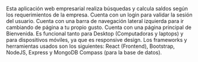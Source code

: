 Esta aplicación web empresarial realiza búsquedas y calcula saldos según los requerimientos de la empresa. Cuenta con un login para validar la sesión del usuario. Cuenta con una barra de navegación lateral izquierda para ir cambiando de página a tu propio gusto. Cuenta con una página principal de Bienvenida. Es funcional tanto para Desktop (Computadoras y laptops) y para dispositivos móviles, ya que es responsive design. Los frameworks y herramientas usados son los siguientes: React (Frontend), Bootstrap, NodeJS, Express y MongoDB Compass (para la base de datos).


